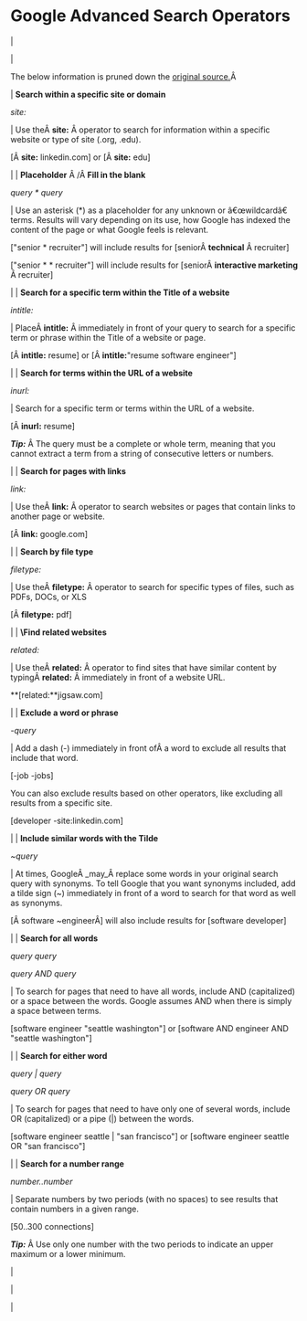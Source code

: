 <head>
<meta name="generator" content="HTML Tidy for Linux (vers 25 March 2009), see www.w3.org">
  <meta http-equiv="Content-Type" content="text/html; charset=us-ascii">

  <title>Google Advanced Search Operators</title>
  <style type="text/css">
div.c25 {border: 0px; color: rgb(51,51,51); font: inherit; font-family: Helvetica,Arial; font-size: inherit; line-height: 21px; margin: 0px 0px 1.5em; padding: 0px; text-align: -webkit-auto; vertical-align: baseline}
  table.c24 {margin-bottom:1.415em;padding:0px;border:0px;font-family:inherit;font-size:inherit;font-style:inherit;font-variant:inherit;font-weight:inherit;line-height:inherit;vertical-align:baseline;border-collapse:collapse;border-spacing:0px}
  tbody.c23 {margin:0px;padding:0px;border:0px;font-size:13px;font:inherit;vertical-align:baseline}
  td.c22 {margin:0px;padding:0.2em 0.2em 0.2em 0.6em;border:0px;font-family:inherit;font-size:inherit;font-style:inherit;font-variant:inherit;font-weight:inherit;line-height:inherit;width:500.19999957084656px;height:152.59999990463257px}
  td.c21 {margin:0px;padding:0.2em 0.2em 0.2em 0.6em;border:0px;font-family:inherit;font-size:inherit;font-style:inherit;font-variant:inherit;font-weight:inherit;line-height:inherit;width:124.19999957084656px;height:152.59999990463257px}
  td.c20 {margin:0px;padding:0.2em 0.2em 0.2em 0.6em;border:0px;font-family:inherit;font-size:inherit;font-style:inherit;font-variant:inherit;font-weight:inherit;line-height:inherit;width:500.19999957084656px;height:129.59999990463257px}
  td.c19 {margin:0px;padding:0.2em 0.2em 0.2em 0.6em;border:0px;font-family:inherit;font-size:inherit;font-style:inherit;font-variant:inherit;font-weight:inherit;line-height:inherit;width:124.19999957084656px;height:129.59999990463257px}
  td.c18 {margin:0px;padding:0.2em 0.2em 0.2em 0.6em;border:0px;font-family:inherit;font-size:inherit;font-style:inherit;font-variant:inherit;font-weight:inherit;line-height:inherit;width:500.19999957084656px;height:197.59999990463257px}
  td.c17 {margin:0px;padding:0.2em 0.2em 0.2em 0.6em;border:0px;font-family:inherit;font-size:inherit;font-style:inherit;font-variant:inherit;font-weight:inherit;line-height:inherit;width:124.19999957084656px;height:197.59999990463257px}
  td.c16 {margin:0px;padding:0.2em 0.2em 0.2em 0.6em;border:0px;font-family:inherit;font-size:inherit;font-style:inherit;font-variant:inherit;font-weight:inherit;line-height:inherit;width:500.19999957084656px;height:86.59999990463257px}
  td.c15 {margin:0px;padding:0.2em 0.2em 0.2em 0.6em;border:0px;font-family:inherit;font-size:inherit;font-style:inherit;font-variant:inherit;font-weight:inherit;line-height:inherit;width:124.19999957084656px;height:86.59999990463257px}
  td.c14 {margin:0px;padding:0.2em 0.2em 0.2em 0.6em;border:0px;font-family:inherit;font-size:inherit;font-style:inherit;font-variant:inherit;font-weight:inherit;line-height:inherit;width:500.19999957084656px;height:131.59999990463257px}
  td.c13 {margin:0px;padding:0.2em 0.2em 0.2em 0.6em;border:0px;font-family:inherit;font-size:inherit;font-style:inherit;font-variant:inherit;font-weight:inherit;line-height:inherit;width:124.19999957084656px;height:131.59999990463257px}
  td.c12 {margin:0px;padding:0.2em 0.2em 0.2em 0.6em;border:0px;font-family:inherit;font-size:inherit;font-style:inherit;font-variant:inherit;font-weight:inherit;line-height:inherit;width:500.19999957084656px;height:128.59999990463257px}
  td.c11 {margin:0px;padding:0.2em 0.2em 0.2em 0.6em;border:0px;font-family:inherit;font-size:inherit;font-style:inherit;font-variant:inherit;font-weight:inherit;line-height:inherit;width:124.19999957084656px;height:128.59999990463257px}
  tr.c10 {margin:0px;padding:0px;border:0px;font-size:13px;font:inherit;vertical-align:baseline;background-color:rgb(209,209,209);background-position:initial initial;background-repeat:initial initial}
  td.c9 {margin:0px;padding:0.2em 0.2em 0.2em 0.6em;border:0px;font-family:inherit;font-size:inherit;font-style:inherit;font-variant:inherit;font-weight:inherit;line-height:inherit;width:500.19999957084656px;height:173.59999990463257px}
  td.c8 {margin:0px;padding:0.2em 0.2em 0.2em 0.6em;border:0px;font-family:inherit;font-size:inherit;font-style:inherit;font-variant:inherit;font-weight:inherit;line-height:inherit;width:124.19999957084656px;height:173.59999990463257px}
  tr.c7 {margin:0px;padding:0px;border:0px;font-size:13px;font:inherit;vertical-align:baseline}
  td.c6 {margin:0px;padding:0.2em 0.2em 0.2em 0.6em;border:0px;font-family:inherit;font-size:inherit;font-style:inherit;font-variant:inherit;font-weight:inherit;line-height:inherit;width:500.19999957084656px;height:107.59999990463257px}
  td.c5 {margin:0px;padding:0.2em 0.2em 0.2em 0.6em;border:0px;font-family:inherit;font-size:inherit;font-style:inherit;font-variant:inherit;font-weight:inherit;line-height:inherit;width:124.19999957084656px;height:107.59999990463257px}
  p.c4 {margin:0px 0px 1.5em;padding:0px;border:0px;font-size:13px;font:inherit;vertical-align:baseline}
  em.c3 {margin:0px;padding:0px;border:0px;font-family:inherit;font-size:inherit;font-variant:inherit;font-weight:inherit;line-height:inherit;vertical-align:baseline}
  strong.c2 {margin:0px;padding:0px;border:0px;font-family:inherit;font-size:inherit;font-style:inherit;font-variant:inherit;line-height:inherit;vertical-align:baseline}
  div.c1 {margin:0px 0px 1.5em;padding:0px;border:0px;font-size:inherit;vertical-align:baseline;color:rgb(51,51,51);font-family:Helvetica,Arial;line-height:21px;text-align:-webkit-auto}
  </style>

</head>

# Google Advanced Search Operators

  

| 
  

 | 

 The below information is pruned down the [original source.](http://www.sourcinghacks.com/google-search-operators-and-more/)Â 

| **Search within a specific site or domain**  

_site:_

 | Use theÂ **site:** Â operator to search for information within a specific website or type of site (.org, .edu). 

[Â **site:** linkedin.com] or [Â **site:** edu]

 |
| **Placeholder** Â /Â **Fill in the blank**

_query \* query_

 | Use an asterisk (\*) as a placeholder for any unknown or â€œwildcardâ€ terms. Results will vary depending on its use, how Google has indexed the content of the page or what Google feels is relevant. 

["senior \* recruiter"] will include results for [seniorÂ **technical** Â recruiter]

["senior \* \* recruiter"] will include results for [seniorÂ **interactive marketing** Â recruiter]

 |
| **Search for a specific term within the Title of a website**

_intitle:_

 | PlaceÂ **intitle:** Â immediately in front of your query to search for a specific term or phrase within the Title of a website or page. 

[Â **intitle:** resume] or [Â **intitle:**"resume software engineer"]

 |
| **Search for terms within the URL of a website**

_inurl:_

 | Search for a specific term or terms within the URL of a website. 

[Â **inurl:** resume]

**_Tip:_** Â The query must be a complete or whole term, meaning that you cannot extract a term from a string of consecutive letters or numbers.

 |
| **Search for pages with links**

_link:_

 | Use theÂ **link:** Â operator to search websites or pages that contain links to another page or website. 

[Â **link:** google.com]

 |
| **Search by file type**

_filetype:_

 | Use theÂ **filetype:** Â operator to search for specific types of files, such as PDFs, DOCs, or XLS 

[Â **filetype:** pdf]

 |
| **\Find related websites**

_related:_

 | Use theÂ **related:** Â operator to find sites that have similar content by typingÂ **related:** Â immediately in front of a website URL. 

**[related:**jigsaw.com]

 |
| **Exclude a word or phrase**  

_-query_

 | Add a dash (-) immediately in front ofÂ a word to exclude all results that include that word. 

[-job -jobs]

You can also exclude results based on other operators, like excluding all results from a specific site.

[developer -site:linkedin.com]

 |
| **Include similar words with the Tilde**  

_~query_

 | At times, GoogleÂ _may_Â replace some words in your original search query with synonyms. To tell Google that you want synonyms included, add a tilde sign (~) immediately in front of a word to search for that word as well as synonyms. 

[Â software ~engineerÂ] will also include results for [software developer]

 |
| **Search for all words**

_query query_

_query AND query_

 | To search for pages that need to have all words, include AND (capitalized) or a space between the words. Google assumes AND when there is simply a space between terms. 

[software engineer "seattle washington"] or [software AND engineer AND "seattle washington"]

 |
| **Search for either word**

_query | query_

_query OR query_

 | To search for pages that need to have only one of several words, include OR (capitalized) or a pipe (|) between the words. 

[software engineer seattle | "san francisco"] or [software engineer seattle OR "san francisco"]

 |
| **Search for a number range**  

_number..number_

 | Separate numbers by two periods (with no spaces) to see results that contain numbers in a given range. 

[50..300 connections]

**_Tip:_** Â Use only one number with the two periods to indicate an upper maximum or a lower minimum.

 |

  

 | 
  

 |

  

